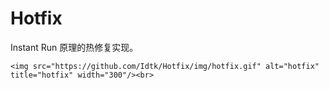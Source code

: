 # Hotfix
Instant Run 原理的热修复实现。



```
<img src="https://github.com/Idtk/Hotfix/img/hotfix.gif" alt="hotfix" title="hotfix" width="300"/><br>
```

